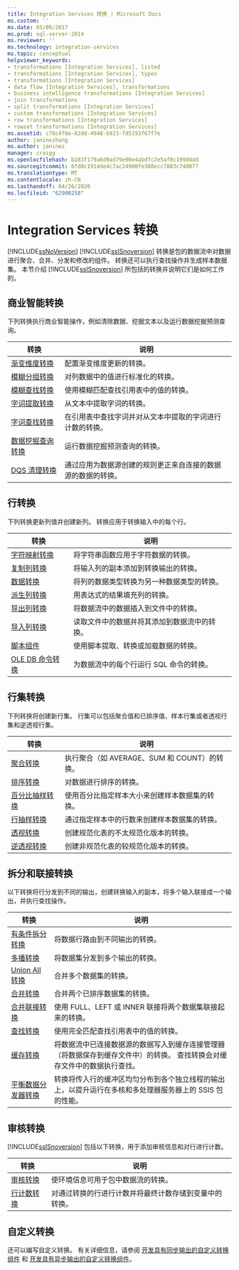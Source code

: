 ```yaml
---
title: Integration Services 转换 | Microsoft Docs
ms.custom: ''
ms.date: 03/09/2017
ms.prod: sql-server-2014
ms.reviewer: ''
ms.technology: integration-services
ms.topic: conceptual
helpviewer_keywords:
- transformations [Integration Services], listed
- transformations [Integration Services], types
- transformations [Integration Services]
- data flow [Integration Services], transformations
- business intelligence transformations [Integration Services]
- join transformations
- split transformations [Integration Services]
- custom transformations [Integration Services]
- row transformations [Integration Services]
- rowset transformations [Integration Services]
ms.assetid: c70c4f6e-82dd-4948-b923-fd5193f67f7e
author: janinezhang
ms.author: janinez
manager: craigg
ms.openlocfilehash: b283f179a6d9ad79e90e4abdfc2e5af0c199d4dd
ms.sourcegitcommit: 6fd8c1914de4c7ac24900fe388ecc7883c740077
ms.translationtype: MT
ms.contentlocale: zh-CN
ms.lasthandoff: 04/26/2020
ms.locfileid: "62900258"
---
```

# <a name="integration-services-transformations"></a>Integration Services 转换
  [!INCLUDE[ssNoVersion](../../../includes/ssnoversion-md.md)] [!INCLUDE[ssISnoversion](../../../includes/ssisnoversion-md.md)] 转换是包的数据流中对数据进行聚合、合并、分发和修改的组件。 转换还可以执行查找操作并生成样本数据集。 本节介绍 [!INCLUDE[ssISnoversion](../../../includes/ssisnoversion-md.md)] 所包括的转换并说明它们是如何工作的。  
  
## <a name="business-intelligence-transformations"></a>商业智能转换  
 下列转换执行商业智能操作，例如清除数据、挖掘文本以及运行数据挖掘预测查询。  
  
|转换|说明|  
|--------------------|-----------------|  
|[渐变维度转换](slowly-changing-dimension-transformation.md)|配置渐变维度更新的转换。|  
|[模糊分组转换](fuzzy-grouping-transformation.md)|对列数据中的值进行标准化的转换。|  
|[模糊查找转换](lookup-transformation.md)|使用模糊匹配查找引用表中的值的转换。|  
|[字词提取转换](term-extraction-transformation.md)|从文本中提取字词的转换。|  
|[字词查找转换](term-lookup-transformation.md)|在引用表中查找字词并对从文本中提取的字词进行计数的转换。|  
|[数据挖掘查询转换](data-mining-query-transformation.md)|运行数据挖掘预测查询的转换。|  
|[DQS 清理转换](dqs-cleansing-transformation.md)|通过应用为数据源创建的规则更正来自连接的数据源的数据的转换。|  
  
## <a name="row-transformations"></a>行转换  
 下列转换更新列值并创建新列。 转换应用于转换输入中的每个行。  
  
|转换|说明|  
|--------------------|-----------------|  
|[字符映射转换](character-map-transformation.md)|将字符串函数应用于字符数据的转换。|  
|[复制列转换](copy-column-transformation.md)|将输入列的副本添加到转换输出的转换。|  
|[数据转换](data-conversion-transformation.md)|将列的数据类型转换为另一种数据类型的转换。|  
|[派生列转换](derived-column-transformation.md)|用表达式的结果填充列的转换。|  
|[导出列转换](export-column-transformation.md)|将数据流中的数据插入到文件中的转换。|  
|[导入列转换](import-column-transformation.md)|读取文件中的数据并将其添加到数据流中的转换。|  
|[脚本组件](script-component.md)|使用脚本提取、转换或加载数据的转换。|  
|[OLE DB 命令转换](ole-db-command-transformation.md)|为数据流中的每个行运行 SQL 命令的转换。|  
  
## <a name="rowset-transformations"></a>行集转换  
 下列转换将创建新行集。 行集可以包括聚合值和已排序值、样本行集或者透视行集和逆透视行集。  
  
|转换|说明|  
|--------------------|-----------------|  
|[聚合转换](aggregate-transformation.md)|执行聚合（如 AVERAGE、SUM 和 COUNT）的转换。|  
|[排序转换](sort-transformation.md)|对数据进行排序的转换。|  
|[百分比抽样转换](percentage-sampling-transformation.md)|使用百分比指定样本大小来创建样本数据集的转换。|  
|[行抽样转换](row-sampling-transformation.md)|通过指定样本中的行数来创建样本数据集的转换。|  
|[透视转换](pivot-transformation.md)|创建规范化表的不太规范化版本的转换。|  
|[逆透视转换](unpivot-transformation.md)|创建非规范化表的较规范化版本的转换。|  
  
## <a name="split-and-join-transformations"></a>拆分和联接转换  
 以下转换将行分发到不同的输出，创建转换输入的副本，将多个输入联接成一个输出，并执行查找操作。  
  
|转换|说明|  
|--------------------|-----------------|  
|[有条件拆分转换](conditional-split-transformation.md)|将数据行路由到不同输出的转换。|  
|[多播转换](multicast-transformation.md)|将数据集分发到多个输出的转换。|  
|[Union All 转换](union-all-transformation.md)|合并多个数据集的转换。|  
|[合并转换](merge-transformation.md)|合并两个已排序数据集的转换。|  
|[合并联接转换](merge-join-transformation.md)|使用 FULL、LEFT 或 INNER 联接将两个数据集联接起来的转换。|  
|[查找转换](lookup-transformation.md)|使用完全匹配查找引用表中的值的转换。|  
|[缓存转换](cache-transform.md)|将数据流中已连接数据源的数据写入到缓存连接管理器（将数据保存到缓存文件中）的转换。 查找转换会对缓存文件中的数据执行查找。|  
|[平衡数据分发器转换](balanced-data-distributor-transformation.md)|转换将传入行的缓冲区均匀分布到各个独立线程的输出上，以提升运行在多核和多处理器服务器上的 SSIS 包的性能。|  
  
## <a name="auditing-transformations"></a>审核转换  
 [!INCLUDE[ssISnoversion](../../../includes/ssisnoversion-md.md)] 包括以下转换，用于添加审核信息和对行进行计数。  
  
|转换|说明|  
|--------------------|-----------------|  
|[审核转换](audit-transformation.md)|使环境信息可用于包中数据流的转换。|  
|[行计数转换](row-count-transformation.md)|对通过转换的行进行计数并将最终计数存储到变量中的转换。|  
  
## <a name="custom-transformations"></a>自定义转换  
 还可以编写自定义转换。 有关详细信息，请参阅 [开发具有同步输出的自定义转换组件](../../extending-packages-custom-objects-data-flow-types/developing-a-custom-transformation-component-with-synchronous-outputs.md) 和 [开发具有异步输出的自定义转换组件](../../extending-packages-custom-objects-data-flow-types/developing-a-custom-transformation-component-with-asynchronous-outputs.md)。  
  
  
